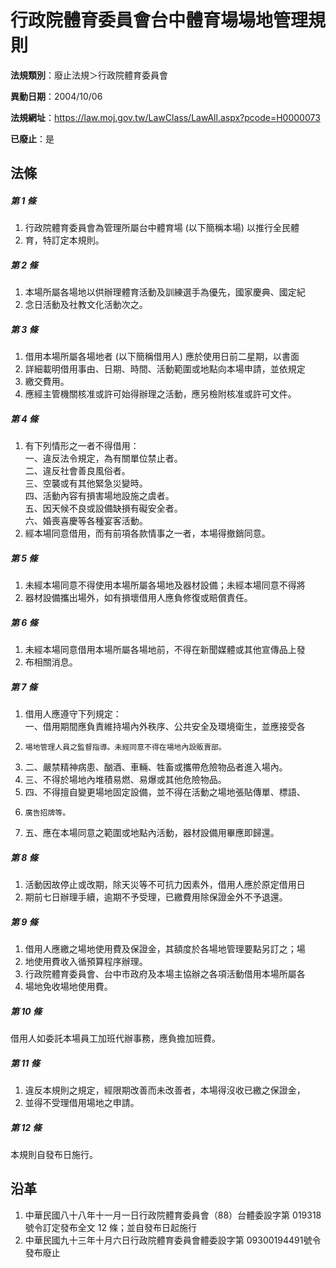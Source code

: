# 行政院體育委員會台中體育場場地管理規則

**法規類別**：廢止法規＞行政院體育委員會

**異動日期**：2004/10/06  

**法規網址**：https://law.moj.gov.tw/LawClass/LawAll.aspx?pcode=H0000073

**已廢止**：是



## 法條
##### 第 1 條
1. 行政院體育委員會為管理所屬台中體育場 (以下簡稱本場) 以推行全民體
1. 育，特訂定本規則。

##### 第 2 條
1. 本場所屬各場地以供辦理體育活動及訓練選手為優先，國家慶典、國定紀
1. 念日活動及社教文化活動次之。

##### 第 3 條
1. 借用本場所屬各場地者 (以下簡稱借用人) 應於使用日前二星期，以書面
1. 詳細載明借用事由、日期、時間、活動範圍或地點向本場申請，並依規定
1. 繳交費用。
1. 應經主管機關核准或許可始得辦理之活動，應另檢附核准或許可文件。

##### 第 4 條
1. 有下列情形之一者不得借用：  
一、違反法令規定，為有關單位禁止者。  
二、違反社會善良風俗者。  
三、空襲或有其他緊急災變時。  
四、活動內容有損害場地設施之虞者。  
五、因天候不良或設備缺損有礙安全者。  
六、婚喪喜慶等各種宴客活動。
1. 經本場同意借用，而有前項各款情事之一者，本場得撤銷同意。

##### 第 5 條
1. 未經本場同意不得使用本場所屬各場地及器材設備；未經本場同意不得將
1. 器材設備攜出場外，如有損壞借用人應負修復或賠償責任。

##### 第 6 條
1. 未經本場同意借用本場所屬各場地前，不得在新聞媒體或其他宣傳品上發
1. 布相關消息。

##### 第 7 條
1. 借用人應遵守下列規定：  
一、借用期間應負責維持場內外秩序、公共安全及環境衛生，並應接受各
1.     場地管理人員之監督指導。未經同意不得在場地內設販賣部。
1. 二、嚴禁精神病患、酗酒、車輛、牲畜或攜帶危險物品者進入場內。
1. 三、不得於場地內堆積易燃、易爆或其他危險物品。
1. 四、不得擅自變更場地固定設備，並不得在活動之場地張貼傳單、標語、
1.     廣告招牌等。
1. 五、應在本場同意之範圍或地點內活動，器材設備用畢應即歸還。

##### 第 8 條
1. 活動因故停止或改期，除天災等不可抗力因素外，借用人應於原定借用日
1. 期前七日辦理手續，逾期不予受理，已繳費用除保證金外不予退還。

##### 第 9 條
1. 借用人應繳之場地使用費及保證金，其額度於各場地管理要點另訂之；場
1. 地使用費收入循預算程序辦理。
1. 行政院體育委員會、台中市政府及本場主協辦之各項活動借用本場所屬各
1. 場地免收場地使用費。

##### 第 10 條
借用人如委託本場員工加班代辦事務，應負擔加班費。

##### 第 11 條
1. 違反本規則之規定，經限期改善而未改善者，本場得沒收已繳之保證金，
1. 並得不受理借用場地之申請。

##### 第 12 條
本規則自發布日施行。

## 沿革
1. 中華民國八十八年十一月一日行政院體育委員會（88）台體委設字第 019318 號令訂定發布全文 12 條；並自發布日起施行
1. 中華民國九十三年十月六日行政院體育委員會體委設字第 09300194491號令發布廢止
